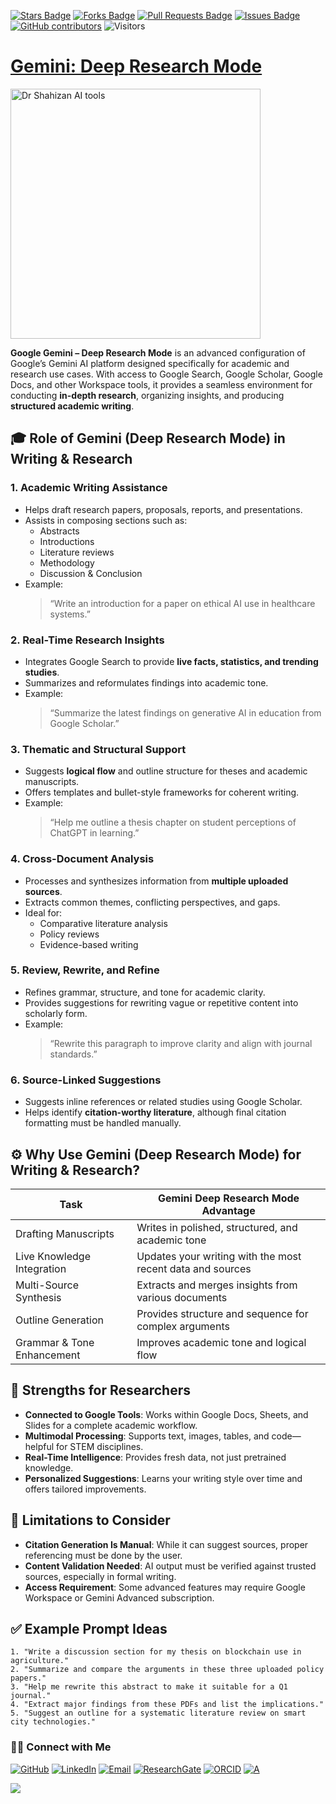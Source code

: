 <a href="https://github.com/drshahizan/short-course/stargazers"><img src="https://img.shields.io/github/stars/drshahizan/short-course" alt="Stars Badge"/></a>
<a href="https://github.com/drshahizan/short-course/network/members"><img src="https://img.shields.io/github/forks/drshahizan/short-course" alt="Forks Badge"/></a>
<a href="https://github.com/drshahizan/short-course/pulls"><img src="https://img.shields.io/github/issues-pr/drshahizan/short-course" alt="Pull Requests Badge"/></a>
<a href="https://github.com/drshahizan/short-course"><img src="https://img.shields.io/github/issues/drshahizan/short-course" alt="Issues Badge"/></a>
<a href="https://github.com/drshahizan/short-course/graphs/contributors"><img alt="GitHub contributors" src="https://img.shields.io/github/contributors/drshahizan/short-course?color=2b9348"></a>
![Visitors](https://api.visitorbadge.io/api/visitors?path=https%3A%2F%2Fgithub.com%2Fdrshahizan%2Fshort-course&labelColor=%23d9e3f0&countColor=%23697689&style=flat)

# [Gemini: Deep Research Mode](https://chatgpt.com/gpts)

 <img src="https://i.ytimg.com/vi/hYY0YDn2Go8/hq720.jpg?sqp=-oaymwEhCK4FEIIDSFryq4qpAxMIARUAAAAAGAElAADIQj0AgKJD&rs=AOn4CLBhttd6Nf6Lz_LBXpGiMCgZyvTFVw" alt="Dr Shahizan AI tools"  height="400">

**Google Gemini – Deep Research Mode** is an advanced configuration of Google’s Gemini AI platform designed specifically for academic and research use cases. With access to Google Search, Google Scholar, Google Docs, and other Workspace tools, it provides a seamless environment for conducting **in-depth research**, organizing insights, and producing **structured academic writing**.

## 🎓 Role of Gemini (Deep Research Mode) in Writing & Research

### 1. **Academic Writing Assistance**
- Helps draft research papers, proposals, reports, and presentations.
- Assists in composing sections such as:
  - Abstracts
  - Introductions
  - Literature reviews
  - Methodology
  - Discussion & Conclusion
- Example:  
  > “Write an introduction for a paper on ethical AI use in healthcare systems.”

### 2. **Real-Time Research Insights**
- Integrates Google Search to provide **live facts, statistics, and trending studies**.
- Summarizes and reformulates findings into academic tone.
- Example:  
  > “Summarize the latest findings on generative AI in education from Google Scholar.”

### 3. **Thematic and Structural Support**
- Suggests **logical flow** and outline structure for theses and academic manuscripts.
- Offers templates and bullet-style frameworks for coherent writing.
- Example:  
  > “Help me outline a thesis chapter on student perceptions of ChatGPT in learning.”

### 4. **Cross-Document Analysis**
- Processes and synthesizes information from **multiple uploaded sources**.
- Extracts common themes, conflicting perspectives, and gaps.
- Ideal for:
  - Comparative literature analysis
  - Policy reviews
  - Evidence-based writing

### 5. **Review, Rewrite, and Refine**
- Refines grammar, structure, and tone for academic clarity.
- Provides suggestions for rewriting vague or repetitive content into scholarly form.
- Example:  
  > “Rewrite this paragraph to improve clarity and align with journal standards.”

### 6. **Source-Linked Suggestions**
- Suggests inline references or related studies using Google Scholar.
- Helps identify **citation-worthy literature**, although final citation formatting must be handled manually.


## ⚙️ Why Use Gemini (Deep Research Mode) for Writing & Research?

| Task                             | Gemini Deep Research Mode Advantage                                     |
|----------------------------------|-------------------------------------------------------------------------|
| Drafting Manuscripts             | Writes in polished, structured, and academic tone                       |
| Live Knowledge Integration       | Updates your writing with the most recent data and sources              |
| Multi-Source Synthesis           | Extracts and merges insights from various documents                     |
| Outline Generation               | Provides structure and sequence for complex arguments                   |
| Grammar & Tone Enhancement       | Improves academic tone and logical flow                                 |

## 🚀 Strengths for Researchers

- **Connected to Google Tools**: Works within Google Docs, Sheets, and Slides for a complete academic workflow.
- **Multimodal Processing**: Supports text, images, tables, and code—helpful for STEM disciplines.
- **Real-Time Intelligence**: Provides fresh data, not just pretrained knowledge.
- **Personalized Suggestions**: Learns your writing style over time and offers tailored improvements.

## 📌 Limitations to Consider

- **Citation Generation Is Manual**: While it can suggest sources, proper referencing must be done by the user.
- **Content Validation Needed**: AI output must be verified against trusted sources, especially in formal writing.
- **Access Requirement**: Some advanced features may require Google Workspace or Gemini Advanced subscription.

## ✅ Example Prompt Ideas

```text
1. "Write a discussion section for my thesis on blockchain use in agriculture."
2. "Summarize and compare the arguments in these three uploaded policy papers."
3. "Help me rewrite this abstract to make it suitable for a Q1 journal."
4. "Extract major findings from these PDFs and list the implications."
5. "Suggest an outline for a systematic literature review on smart city technologies."
```

### 🙌🏻 Connect with Me
<p align="left">
    <a href="https://github.com/drshahizan" target="_blank"><img alt="GitHub" src="https://img.shields.io/badge/-@drshahizan-181717?style=flat-square&logo=GitHub&logoColor=white"></a>
    <a href="https://www.linkedin.com/in/drshahizan" target="_blank"><img alt="LinkedIn" src="https://img.shields.io/badge/-drshahizan-blue?style=flat-square&logo=Linkedin&logoColor=white&link=https://www.linkedin.com/in/drshahizan/"></a>
    <a href="mailto:shahizan@utm.my" target="_blank"><img alt="Email" src="https://img.shields.io/badge/-shahizan@utm.my-c14438?style=flat-square&logo=Gmail&logoColor=white&link=mailto:shahizan@utm.my.com"></a>
    <a href="https://www.researchgate.net/profile/Mohd-Othman-28" target="_blank"><img alt="ResearchGate" src="https://img.shields.io/badge/-ResearchGate-00CCBB?style=flat-square&logo=ResearchGate&logoColor=white"></a>
    <a href="https://orcid.org/0000-0003-4261-1873" target="_blank"><img alt="ORCID" src="https://img.shields.io/badge/-ORCID-A6CE39?style=flat-square&logo=ORCID&logoColor=white"></a> 
 <a href="https://visitorbadge.io/status?path=https%3A%2F%2Fgithub.com%2Fdrshahizan" target="_blank"><img alt="A" src="https://api.visitorbadge.io/api/visitors?path=https%3A%2F%2Fgithub.com%2Fdrshahizan&labelColor=%23697689&countColor=%23555555&style=plastic"></a>
 
![](https://hit.yhype.me/github/profile?user_id=81284918)
</p>


